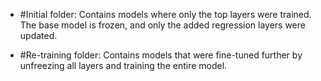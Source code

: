 - #Initial folder: Contains models where only the top layers were trained. The base model is frozen, and only the added regression layers were updated.

- #Re-training folder: Contains models that were fine-tuned further by unfreezing all layers and training the entire model.
